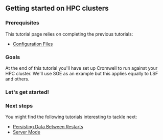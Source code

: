 ## Getting started on HPC clusters

### Prerequisites

This tutorial page relies on completing the previous tutorials:

* [Configuration Files](ConfigurationFiles.md)

### Goals

At the end of this tutorial you'll have set up Cromwell to run against your HPC cluster. We'll use SGE as an example but this applies equally to LSF and others.

### Let's get started!


### Next steps

You might find the following tutorials interesting to tackle next:

* [Persisting Data Between Restarts](PersistentServer)
* [Server Mode](ServerMode.md)

